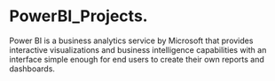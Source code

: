 # PowerBI_Projects.
Power BI is a business analytics service by Microsoft that provides interactive visualizations and business intelligence capabilities with an interface simple enough for end users to create their own reports and dashboards.
